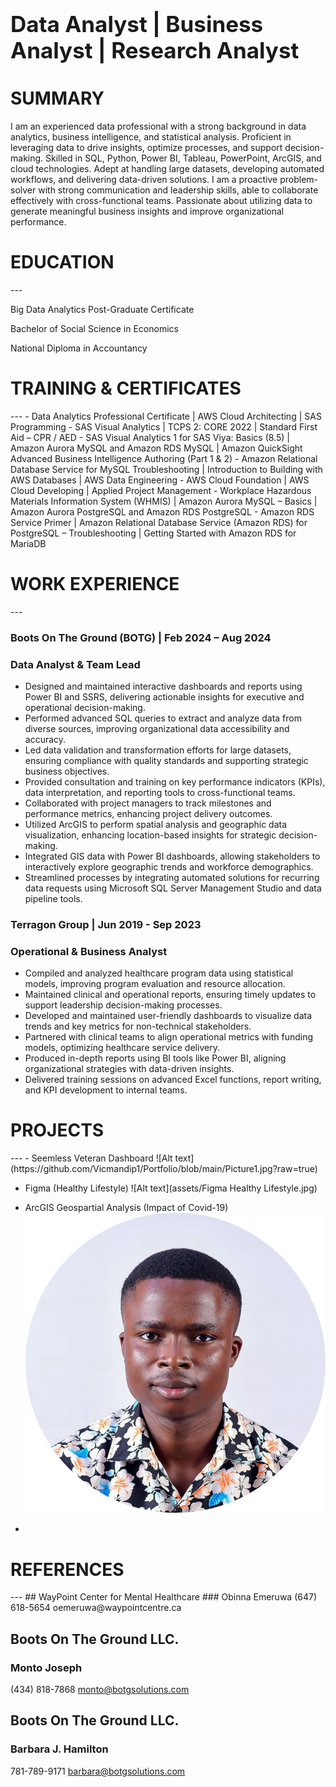 
<h1 style="font-size: 35px;">Data Analyst | Business Analyst |    Research Analyst</h1>


<h1 style="font-size: 28px;">SUMMARY</h1>

I am an experienced data professional with a strong background in data analytics, business intelligence, and statistical analysis. Proficient in leveraging data to drive insights, optimize processes, and support decision-making. Skilled in SQL, Python, Power BI, Tableau, PowerPoint, ArcGIS, and cloud technologies. Adept at handling large datasets, developing automated workflows, and delivering data-driven solutions. I am a proactive problem-solver with strong communication and leadership skills, able to collaborate effectively with cross-functional teams. Passionate about utilizing data to generate meaningful business insights and improve organizational performance.


<h1 style="font-size: 28px;">EDUCATION</h1>
---

Big Data Analytics Post-Graduate Certificate

Bachelor of Social Science in Economics

National Diploma in Accountancy


<h1 style="font-size: 28px;">TRAINING & CERTIFICATES</h1>
---
-	Data Analytics Professional Certificate | AWS Cloud Architecting | SAS Programming
- SAS Visual Analytics |	TCPS 2: CORE 2022 |	Standard First Aid – CPR / AED
- SAS Visual Analytics 1 for SAS Viya: Basics (8.5) |	Amazon Aurora MySQL and Amazon RDS MySQL |	Amazon QuickSight Advanced Business Intelligence Authoring (Part 1 & 2)
- Amazon Relational Database Service for MySQL Troubleshooting |	Introduction to Building with AWS Databases	 |	AWS Data Engineering
- AWS Cloud Foundation |	AWS Cloud Developing |	Applied Project Management
- Workplace Hazardous Materials Information System (WHMIS) |	Amazon Aurora MySQL – Basics |	Amazon Aurora PostgreSQL and Amazon RDS PostgreSQL
- Amazon RDS Service Primer |	Amazon Relational Database Service (Amazon RDS) for PostgreSQL – Troubleshooting |	Getting Started with Amazon RDS for MariaDB


<h1 style="font-size: 28px;">WORK EXPERIENCE</h1>
---

### Boots On The Ground (BOTG) | Feb 2024 – Aug 2024 
### Data Analyst & Team Lead		
-	Designed and maintained interactive dashboards and reports using Power BI and SSRS, delivering actionable insights for executive and operational decision-making.
-	Performed advanced SQL queries to extract and analyze data from diverse sources, improving organizational data accessibility and accuracy.
-	Led data validation and transformation efforts for large datasets, ensuring compliance with quality standards and supporting strategic business objectives.
-	Provided consultation and training on key performance indicators (KPIs), data interpretation, and reporting tools to cross-functional teams.
-	Collaborated with project managers to track milestones and performance metrics, enhancing project delivery outcomes.
-	Utilized ArcGIS to perform spatial analysis and geographic data visualization, enhancing location-based insights for strategic decision-making.
-	Integrated GIS data with Power BI dashboards, allowing stakeholders to interactively explore geographic trends and workforce demographics.
-	Streamlined processes by integrating automated solutions for recurring data requests using Microsoft SQL Server Management Studio and data pipeline tools.


### Terragon Group  | Jun 2019 - Sep 2023
### Operational & Business Analyst										
-	Compiled and analyzed healthcare program data using statistical models, improving program evaluation and resource allocation.
-	Maintained clinical and operational reports, ensuring timely updates to support leadership decision-making processes.
-	Developed and maintained user-friendly dashboards to visualize data trends and key metrics for non-technical stakeholders.
-	Partnered with clinical teams to align operational metrics with funding models, optimizing healthcare service delivery.
-	Produced in-depth reports using BI tools like Power BI, aligning organizational strategies with data-driven insights.
-	Delivered training sessions on advanced Excel functions, report writing, and KPI development to internal teams.


<h1 style="font-size: 28px;">PROJECTS</h1>
---
- Seemless Veteran Dashboard
![Alt text](https://github.com/Vicmandip1/Portfolio/blob/main/Picture1.jpg?raw=true)

- Figma (Healthy Lifestyle)
  ![Alt text](assets/Figma Healthy Lifestyle.jpg)

- ArcGIS Geospartial Analysis (Impact of Covid-19)
  ![Alt text](https://github.com/Vicmandip1/Portfolio/blob/main/Picture1.jpg?raw=true)

- 

<h1 style="font-size: 28px;">REFERENCES</h1>
---
## WayPoint Center for Mental Healthcare
### Obinna Emeruwa 
(647) 618-5654
oemeruwa@waypointcentre.ca 

## Boots On The Ground LLC.
### Monto Joseph
(434) 818-7868
monto@botgsolutions.com

## Boots On The Ground LLC.
### Barbara J. Hamilton
781-789-9171
barbara@botgsolutions.com
